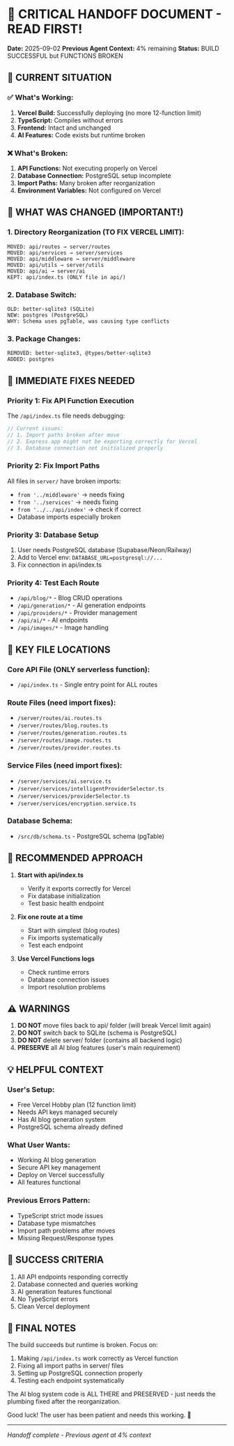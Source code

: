 # 🚨 CRITICAL HANDOFF DOCUMENT - READ FIRST!
**Date:** 2025-09-02
**Previous Agent Context:** 4% remaining
**Status:** BUILD SUCCESSFUL but FUNCTIONS BROKEN

## 📍 CURRENT SITUATION

### ✅ What's Working:
1. **Vercel Build:** Successfully deploying (no more 12-function limit)
2. **TypeScript:** Compiles without errors
3. **Frontend:** Intact and unchanged
4. **AI Features:** Code exists but runtime broken

### ❌ What's Broken:
1. **API Functions:** Not executing properly on Vercel
2. **Database Connection:** PostgreSQL setup incomplete
3. **Import Paths:** Many broken after reorganization
4. **Environment Variables:** Not configured on Vercel

## 🔧 WHAT WAS CHANGED (IMPORTANT!)

### 1. Directory Reorganization (TO FIX VERCEL LIMIT):
```
MOVED: api/routes → server/routes
MOVED: api/services → server/services  
MOVED: api/middleware → server/middleware
MOVED: api/utils → server/utils
MOVED: api/ai → server/ai
KEPT: api/index.ts (ONLY file in api/)
```

### 2. Database Switch:
```
OLD: better-sqlite3 (SQLite)
NEW: postgres (PostgreSQL)
WHY: Schema uses pgTable, was causing type conflicts
```

### 3. Package Changes:
```
REMOVED: better-sqlite3, @types/better-sqlite3
ADDED: postgres
```

## 🚨 IMMEDIATE FIXES NEEDED

### Priority 1: Fix API Function Execution
The `/api/index.ts` file needs debugging:
```typescript
// Current issues:
// 1. Import paths broken after move
// 2. Express app might not be exporting correctly for Vercel
// 3. Database connection not initialized properly
```

### Priority 2: Fix Import Paths
All files in `server/` have broken imports:
- `from '../middleware'` → needs fixing
- `from '../services'` → needs fixing  
- `from '../../api/index'` → check if correct
- Database imports especially broken

### Priority 3: Database Setup
1. User needs PostgreSQL database (Supabase/Neon/Railway)
2. Add to Vercel env: `DATABASE_URL=postgresql://...`
3. Fix connection in api/index.ts

### Priority 4: Test Each Route
- `/api/blog/*` - Blog CRUD operations
- `/api/generation/*` - AI generation endpoints
- `/api/providers/*` - Provider management
- `/api/ai/*` - AI endpoints
- `/api/images/*` - Image handling

## 📂 KEY FILE LOCATIONS

### Core API File (ONLY serverless function):
- `/api/index.ts` - Single entry point for ALL routes

### Route Files (need import fixes):
- `/server/routes/ai.routes.ts`
- `/server/routes/blog.routes.ts`
- `/server/routes/generation.routes.ts`
- `/server/routes/image.routes.ts`
- `/server/routes/provider.routes.ts`

### Service Files (need import fixes):
- `/server/services/ai.service.ts`
- `/server/services/intelligentProviderSelector.ts`
- `/server/services/providerSelector.ts`
- `/server/services/encryption.service.ts`

### Database Schema:
- `/src/db/schema.ts` - PostgreSQL schema (pgTable)

## 🎯 RECOMMENDED APPROACH

1. **Start with api/index.ts**
   - Verify it exports correctly for Vercel
   - Fix database initialization
   - Test basic health endpoint

2. **Fix one route at a time**
   - Start with simplest (blog routes)
   - Fix imports systematically
   - Test each endpoint

3. **Use Vercel Functions logs**
   - Check runtime errors
   - Database connection issues
   - Import resolution problems

## ⚠️ WARNINGS

1. **DO NOT** move files back to api/ folder (will break Vercel limit again)
2. **DO NOT** switch back to SQLite (schema is PostgreSQL)
3. **DO NOT** delete server/ folder (contains all backend logic)
4. **PRESERVE** all AI blog features (user's main requirement)

## 💡 HELPFUL CONTEXT

### User's Setup:
- Free Vercel Hobby plan (12 function limit)
- Needs API keys managed securely
- Has AI blog generation system
- PostgreSQL schema already defined

### What User Wants:
- Working AI blog generation
- Secure API key management
- Deploy on Vercel successfully
- All features functional

### Previous Errors Pattern:
- TypeScript strict mode issues
- Database type mismatches
- Import path problems after moves
- Missing Request/Response types

## 🚀 SUCCESS CRITERIA

1. All API endpoints responding correctly
2. Database connected and queries working
3. AI generation features functional
4. No TypeScript errors
5. Clean Vercel deployment

## 📝 FINAL NOTES

The build succeeds but runtime is broken. Focus on:
1. Making `/api/index.ts` work correctly as Vercel function
2. Fixing all import paths in server/ files
3. Setting up PostgreSQL connection properly
4. Testing each endpoint systematically

The AI blog system code is ALL THERE and PRESERVED - just needs the plumbing fixed after the reorganization.

Good luck! The user has been patient and needs this working. 🙏

---
*Handoff complete - Previous agent at 4% context*